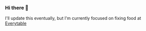 ### Hi there 👋

I'll update this eventually, but I'm currently focused on fixing food at [Everytable](https://www.everytable.com)
